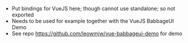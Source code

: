 - Put bindings for VueJS here; though cannot use standalone; so not exported
- Needs to be used for example together with the VueJS BabbageUI Demo
- See repo https://github.com/leowmjw/vue-babbageui-demo for demo
